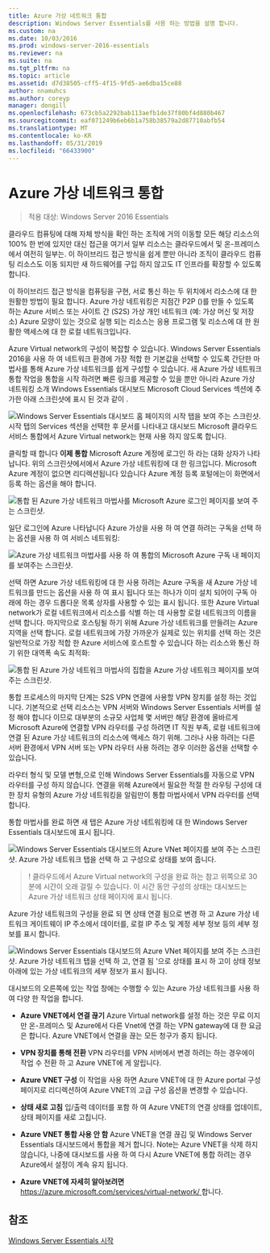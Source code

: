 ```yaml
---
title: Azure 가상 네트워크 통합
description: Windows Server Essentials를 사용 하는 방법을 설명 합니다.
ms.custom: na
ms.date: 10/03/2016
ms.prod: windows-server-2016-essentials
ms.reviewer: na
ms.suite: na
ms.tgt_pltfrm: na
ms.topic: article
ms.assetid: d7d38505-cff5-4f15-9fd5-ae6dba15ce88
author: nnamuhcs
ms.author: coreyp
manager: dongill
ms.openlocfilehash: 673cb5a2292bab113aefb1de37f80bf4d880b467
ms.sourcegitcommit: eaf071249b6eb6b1a758b38579a2d87710abfb54
ms.translationtype: MT
ms.contentlocale: ko-KR
ms.lasthandoff: 05/31/2019
ms.locfileid: "66433900"
---
```

# <a name="azure-virtual-network-integration"></a>Azure 가상 네트워크 통합

>적용 대상: Windows Server 2016 Essentials

클라우드 컴퓨팅에 대해 자체 방식을 확인 하는 조직에 거의 이동할 모든 해당 리소스의 100% 한 번에 있지만 대신 접근을 여기서 일부 리소스는 클라우드에서 및 온-프레미스에서 여전히 일부는. 이 하이브리드 접근 방식을 쉽게 뿐만 아니라 조직이 클라우드 컴퓨팅 리소스도 이동 되지만 새 하드웨어를 구입 하지 않고도 IT 인프라를 확장할 수 있도록 합니다.

이 하이브리드 접근 방식을 컴퓨팅을 구현, 서로 통신 하는 두 위치에서 리소스에 대 한 원활한 방법이 필요 합니다. Azure 가상 네트워킹은 지점간 P2P ()를 만들 수 있도록 하는 Azure 서비스 또는 사이트 간 (S2S) 가상 개인 네트워크 (예: 가상 머신 및 저장소) Azure 모양이 있는 것으로 실행 되는 리소스는 응용 프로그램 및 리소스에 대 한 원활한 액세스에 대 한 로컬 네트워크입니다.

Azure Virtual network의 구성이 복잡할 수 있습니다. Windows Server Essentials 2016을 사용 하 여 네트워크 환경에 가장 적합 한 기본값을 선택할 수 있도록 간단한 마법사를 통해 Azure 가상 네트워크를 쉽게 구성할 수 있습니다. 새 Azure 가상 네트워크 통합 작업을 통합을 시작 하려면 빠른 링크를 제공할 수 있을 뿐만 아니라 Azure 가상 네트워킹 소개 Windows Essentials 대시보드 Microsoft Cloud Services 섹션에 추가한 아래 스크린샷에 표시 된 것과 같이 .

![Windows Server Essentials 대시보드 홈 페이지의 시작 탭을 보여 주는 스크린샷. 시작 탭의 Services 섹션을 선택한 후 문서를 나타내고 대시보드 Microsoft 클라우드 서비스 통합에서 Azure Virtual network는 현재 사용 하지 않도록 합니다.](media/azure-virtual-network-1.PNG)

클릭할 때 합니다 **이제 통합** Microsoft Azure 계정에 로그인 하 라는 대화 상자가 나타납니다. 위의 스크린샷에서에서 Azure 가상 네트워킹에 대 한 링크입니다. Microsoft Azure 계정이 없으면 리디렉션됩니다 있습니다 Azure 계정 등록 포털에는이 화면에서 등록 하는 옵션을 해야 합니다.

![통합 된 Azure 가상 네트워크 마법사를 Microsoft Azure 로그인 페이지를 보여 주는 스크린샷.](media/azure-virtual-network-2.PNG)

일단 로그인에 Azure 나타납니다 Azure 가상을 사용 하 여 연결 하려는 구독을 선택 하는 옵션을 사용 하 여 서비스 네트워킹:

![Azure 가상 네트워크 마법사를 사용 하 여 통합의 Microsoft Azure 구독 내 페이지를 보여주는 스크린샷.](media/azure-virtual-network-3.PNG)

선택 하면 Azure 가상 네트워킹에 대 한 사용 하려는 Azure 구독을 새 Azure 가상 네트워크를 만드는 옵션을 사용 하 여 표시 됩니다 또는 하나가 이미 설치 되어이 구독 아래에 하는 경우 드롭다운 목록 상자를 사용할 수 있는 표시 됩니다. 또한 Azure Virtual network가 로컬 네트워크에서 리소스를 식별 하는 데 사용할 로컬 네트워크의 이름을 선택 합니다. 마지막으로 호스팅될 하기 위해 Azure 가상 네트워크를 만들려는 Azure 지역을 선택 합니다. 로컬 네트워크에 가장 가까운가 실제로 있는 위치를 선택 하는 것은 일반적으로 가장 적합 한 Azure 서비스에 호스트할 수 있습니다 하는 리소스와 통신 하기 위한 대역폭 속도 최적화:

![통합 된 Azure 가상 네트워크 마법사의 집합을 Azure 가상 네트워크 페이지를 보여주는 스크린샷.](media/azure-virtual-network-4.PNG)

통합 프로세스의 마지막 단계는 S2S VPN 연결에 사용할 VPN 장치를 설정 하는 것입니다. 기본적으로 선택 리소스는 VPN 서버와 Windows Server Essentials 서버를 설정 해야 합니다 이므로 대부분의 소규모 사업체 몇 서버만 해당 환경에 올바르게 Microsoft Azure에 연결할 VPN 라우터를 구성 하려면 IT 직원 부족, 로컬 네트워크에 연결 된 Azure 가상 네트워크의 리소스에 액세스 하기 위해. 그러나 사용 하려는 다른 서버 환경에서 VPN 서버 또는 VPN 라우터 사용 하려는 경우 이러한 옵션을 선택할 수 있습니다.

라우터 형식 및 모델 변형,으로 인해 Windows Server Essentials를 자동으로 VPN 라우터를 구성 하지 않습니다. 연결을 위해 Azure에서 필요한 적절 한 라우팅 구성에 대 한 장치 유형의 Azure 가상 네트워킹을 알림만이 통합 마법사에서 VPN 라우터를 선택 합니다.

통합 마법사를 완료 하면 새 탭은 Azure 가상 네트워킹에 대 한 Windows Server Essentials 대시보드에 표시 됩니다.

![Windows Server Essentials 대시보드의 Azure VNet 페이지를 보여 주는 스크린샷. Azure 가상 네트워크 탭을 선택 하 고 구성으로 상태를 보여 줍니다.](media/azure-virtual-network-5.PNG)

>! 클라우드에서 Azure Virtual network의 구성을 완료 하는 참고 위쪽으로 30 분에 시간이 오래 걸릴 수 있습니다. 이 시간 동안 구성의 상태는 대시보드는 Azure 가상 네트워크 상태 페이지에 표시 됩니다.

Azure 가상 네트워크의 구성을 완료 되 면 상태 연결 됨으로 변경 하 고 Azure 가상 네트워크 게이트웨이 IP 주소에서 데이터를, 로컬 IP 주소 및 계정 세부 정보 등의 세부 정보를 표시 합니다.

![Windows Server Essentials 대시보드의 Azure VNet 페이지를 보여 주는 스크린샷. Azure 가상 네트워크 탭을 선택 하 고, 연결 됨 '으로 상태를 표시 하 고이 상태 정보 아래에 있는 가상 네트워크의 세부 정보가 표시 됩니다.](media/azure-virtual-network-6.PNG)

대시보드의 오른쪽에 있는 작업 창에는 수행할 수 있는 Azure 가상 네트워크를 사용 하 여 다양 한 작업을 합니다.

-   **Azure VNET에서 연결 끊기** Azure Virtual network를 설정 하는 것은 무료 이지만 온-프레미스 및 Azure에서 다른 Vnet에 연결 하는 VPN gateway에 대 한 요금은 합니다. Azure VNET에서 연결을 끊는 모든 청구가 중지 됩니다.

-   **VPN 장치를 통해 전환** VPN 라우터를 VPN 서버에서 변경 하려는 하는 경우에이 작업 수 전환 하 고 Azure VNET에 게 알립니다.

-   **Azure VNET 구성** 이 작업을 사용 하면 Azure VNET에 대 한 Azure portal 구성 페이지로 리디렉션하여 Azure VNET의 고급 구성 옵션을 변경할 수 있습니다.

-   **상태 새로 고침** 입/출력 데이터를 포함 하 여 Azure VNET의 연결 상태를 업데이트, 상태 페이지를 새로 고칩니다.

-   **Azure VNET 통합 사용 안 함** Azure VNET을 연결 끊김 및 Windows Server Essentials 대시보드에서 통합을 제거 합니다. Note는 Azure VNET을 삭제 하지 않습니다, 나중에 대시보드를 사용 하 여 다시 Azure VNET에 통합 하려는 경우 Azure에서 설정이 계속 유지 됩니다.

-   **Azure VNET에 자세히 알아보려면** [ https://azure.microsoft.com/services/virtual-network/ ](https://azure.microsoft.com/services/virtual-network/)합니다.

<a name="see-also"></a>참조
--------
[Windows Server Essentials 시작](get-started.md)
